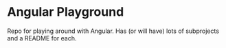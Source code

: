 # Angular Playground

Repo for playing around with Angular. Has (or will have) lots of subprojects
and a README for each.
